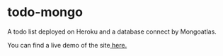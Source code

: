 # todo-mongo
A todo list deployed on Heroku and a database connect by Mongoatlas.

You can find a live demo of the site<a href="https://serene-brook-88451.herokuapp.com/"> here.</a>
